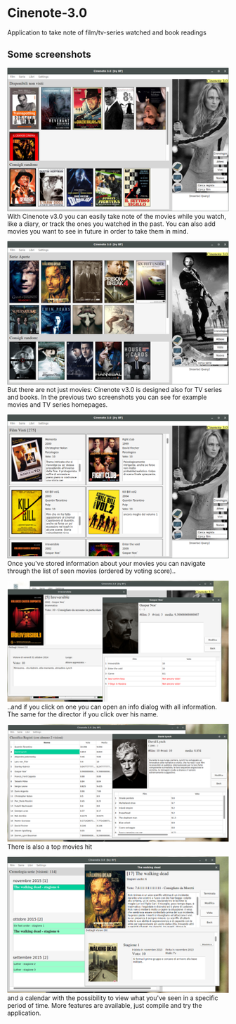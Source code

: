# Cinenote-3.0
Application to take note of film/tv-series watched and book readings

## Some screenshots
![alt text](demo/home_film.png?raw=true "Home")
With Cinenote v3.0 you can easily take note of the movies while you watch, like a diary, or track the ones you watched in the past. You can also add movies you want to see in future in order to take them in mind.

![alt text](demo/home_series.png?raw=true "Home series")
But there are not just movies: Cinenote v3.0 is designed also for TV series and books. In the previous two screenshots you can see for example movies and TV series homepages.

![alt text](demo/seen.png?raw=true "Watched movies")
Once you've stored information about your movies you can navigate through the list of seen movies (ordered by voting score)..

![alt text](demo/info_and_director.png?raw=true "Info")
..and if you click on one you can open an info dialog with all information. The same for the director if you click over his name.

![alt text](demo/hit.png?raw=true "Hit")
There is also a top movies hit

![alt text](demo/chrono.png?raw=true "Chrono")
and a calendar with the possibility to view what you've seen in a specific period of time. More features are available, just compile and try the application.
